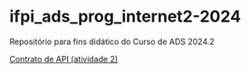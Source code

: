 # ifpi_ads_prog_internet2-2024
Repositório para fins didático do Curso de ADS 2024.2

[Contrato de API (atividade 2)](./atividade02-prog-int-2-contrato-api/contrato-de-api.md)
